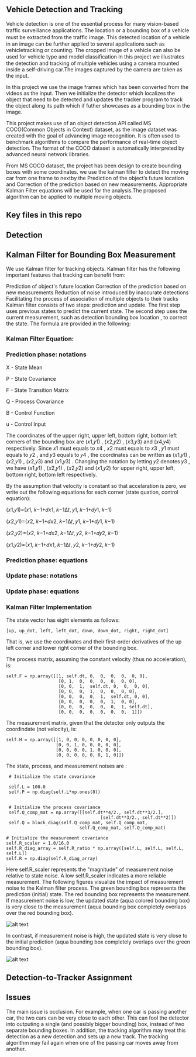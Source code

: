 ## Vehicle Detection and Tracking

Vehicle detection is one of the essential process for many vision-based trafﬁc surveillance applications. The location or a bounding box of a vehicle must be extracted from the trafﬁc image. This detected location of a vehicle in an image can be further applied to several applications such as vehicletracking or counting. The cropped image of a vehicle can also be used for vehicle type and model classiﬁcation
In this project we illustrates the detection and tracking of multiple vehicles using a camera mounted inside a self-driving car.The images captured by the camera are taken as the input. 

In this project we use the image frames which has been converted from the videos as the input. Then we initialize the detector  which localizes the object that need to be detected and updates the tracker program to track the object along its path  which if futher showcases as a bounding box in the image.

This project makes use of an object detection API called MS COCO(Common Objects in Context) dataset, as the image dataset was created with the goal of advancing image recognition. It is often used to benchmark algorithms to compare the performance of real-time object detection. The format of the COCO dataset is automatically interpreted by advanced neural network libraries.

From MS COCO dataset, the project has been design to create bounding boxes with some coordinates. we use the kalman filter to detect the moving car from one frame to nextby the Prediction of the object’s future location and Correction of the prediction based on new measurements. 
Appropriate Kalman Filter equations will be used for the analysis.The proposed
algorithm can be applied to multiple moving objects.


## Key files in this repo


## Detection


## Kalman Filter for Bounding Box Measurement

We use Kalman filter for tracking objects. Kalman filter has the following important features that tracking can benefit from:

Prediction of object's future location
Correction of the prediction based on new measurements
Reduction of noise introduced by inaccurate detections
Facilitating the process of association of multiple objects to their tracks
Kalman filter consists of two steps: prediction and update. The first step uses previous states to predict the current state. The second step uses the current measurement, such as detection bounding box location , to correct the state. The formula are provided in the following:

### Kalman Filter Equation:

### Prediction phase: notations

X - State Mean

P - State Covariance

F - State Transition Matrix

Q - Process Covariance

B - Control Function

u - Control Input

The coordinates of the upper right, upper left, bottom right, bottom left corners of the bounding box are  (𝑥1,𝑦1) ,  (𝑥2,𝑦2) ,  (𝑥3,𝑦3)  and  (𝑥4,𝑦4)  respectively. Since  𝑥1  must equals to  𝑥4 ,  𝑥2  must equals to  𝑥3 ,  𝑦1  must equals to  𝑦2 , and  𝑦3  equals to  𝑦4 , the coordinates can be written as  (𝑥1,𝑦1) ,  (𝑥2,𝑦1) ,  (𝑥2,𝑦3)  and  (𝑥1,𝑦3) . Changing the notation by letting  𝑦2  denotes  𝑦3 , we have  (𝑥1,𝑦1) ,  (𝑥2,𝑦1) ,  (𝑥2,𝑦2)  and  (𝑥1,𝑦2)  for upper right, upper left, bottom right, bottom left respectively.

By the assumption that velocity is constant so that accelaration is zero, we write out the following equations for each corner (state quation, control equation):

(𝑥1,𝑦1)=(𝑥1, 𝑘−1+𝑑𝑥1, 𝑘−1Δ𝑡, 𝑦1, 𝑘−1+𝑑𝑦1, 𝑘−1) 

(𝑥2,𝑦1)=(𝑥2, 𝑘−1+𝑑𝑥2, 𝑘−1Δ𝑡, 𝑦1, 𝑘−1+𝑑𝑦1, 𝑘−1) 

(𝑥2,𝑦2)=(𝑥2, 𝑘−1+𝑑𝑥2, 𝑘−1Δ𝑡, 𝑦2, 𝑘−1+𝑑𝑦2, 𝑘−1)

(𝑥1,𝑦2)=(𝑥1, 𝑘−1+𝑑𝑥1, 𝑘−1Δ𝑡, 𝑦2, 𝑘−1+𝑑𝑦2, 𝑘−1) 



### Prediction phase: equations

### Update phase: notations

### Update phase: equations

### Kalman Filter Implementation

The state vector has eight elements as follows:
```
[up, up_dot, left, left_dot, down, down_dot, right, right_dot]
```
That is, we use the coordinates and their first-order derivatives of the up left corner and lower right corner of the bounding box.

The process matrix, assuming the constant velocity (thus no acceleration), is:

```
self.F = np.array([[1, self.dt, 0,  0,  0,  0,  0, 0],
                    [0, 1,  0,  0,  0,  0,  0, 0],
                    [0, 0,  1,  self.dt, 0,  0,  0, 0],
                    [0, 0,  0,  1,  0,  0,  0, 0],
                    [0, 0,  0,  0,  1,  self.dt, 0, 0],
                    [0, 0,  0,  0,  0,  1,  0, 0],
                    [0, 0,  0,  0,  0,  0,  1, self.dt],
                    [0, 0,  0,  0,  0,  0,  0,  1]])
```
		    
The measurement matrix, given that the detector only outputs the coordindate (not velocity), is:
```
self.H = np.array([[1, 0, 0, 0, 0, 0, 0, 0],
                   [0, 0, 1, 0, 0, 0, 0, 0],
                   [0, 0, 0, 0, 1, 0, 0, 0], 
                   [0, 0, 0, 0, 0, 0, 1, 0]])
```
The state, process, and measurement noises are :
```
 # Initialize the state covariance

 self.L = 100.0
 self.P = np.diag(self.L*np.ones(8))
       
        
 # Initialize the process covariance
 self.Q_comp_mat = np.array([[self.dt**4/2., self.dt**3/2.],
                                    [self.dt**3/2., self.dt**2]])
 self.Q = block_diag(self.Q_comp_mat, self.Q_comp_mat, 
                            self.Q_comp_mat, self.Q_comp_mat)
        
# Initialize the measurement covariance
self.R_scaler = 1.0/16.0
self.R_diag_array = self.R_ratio * np.array([self.L, self.L, self.L, self.L])
self.R = np.diag(self.R_diag_array)
```
Here self.R_scaler represents the "magnitude" of measurement noise relative to state noise. A low self.R_scaler indicates a more reliable measurement. The following figures visualize the impact of measurement noise to the Kalman filter process. The green bounding box represents the prediction (initial) state. The red bounding box represents the measurement. If measurement noise is low, the updated state (aqua colored bounding box) is very close to the measurement (aqua bounding box completely overlaps over the red bounding box).

![alt text](https://github.com/kcg2015/Vehicle-Detection-and-Tracking/raw/master/example_imgs/low_meas_noise.png)


In contrast, if measurement noise is high, the updated state is very close to the initial prediction (aqua bounding box completely overlaps over the green bounding box).

![alt text](https://github.com/kcg2015/Vehicle-Detection-and-Tracking/raw/master/example_imgs/high_meas_noise.png)



## Detection-to-Tracker Assignment

## Issues

The main issue is occlusion. For example, when one car is passing another car, the two cars can be very close to each other. This can fool the detector into outputing a single (and possibly bigger bounding) box, instead of two separate bounding boxes. In addition, the tracking algorithm may treat this detection as a new detection and sets up a new track. The tracking algorithm may fail again when one of the passing car moves away from another.
